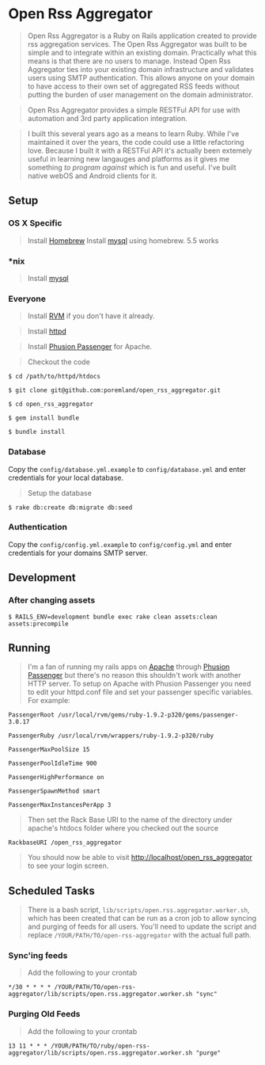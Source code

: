 # Open Rss Aggregator

> Open Rss Aggregator is a Ruby on Rails application created to provide rss aggregation services. The Open Rss Aggregator was built to be simple and to integrate within an existing domain. Practically what this means is that there are no users to manage. Instead Open Rss Aggregator ties into your existing domain infrastructure and validates users using SMTP authentication. This allows anyone on your domain to have access to their own set of aggregated RSS feeds without putting the burden of user management on the domain administrator.

> Open Rss Aggregator provides a simple RESTFul API for use with automation and 3rd party application integration.

> I built this several years ago as a means to learn Ruby. While I've maintained it over the years, the code could use a little refactoring love. Because I built it with a RESTFul API it's actually been extemely useful in learning new langauges and platforms as it gives me something *to program against* which is fun and useful.  I've built native webOS and Android clients for it.

## Setup

### OS X Specific
> Install [Homebrew](https://github.com/mxcl/homebrew/wiki/installation)
> Install [mysql](http://dev.mysql.com/doc/refman/5.5/en/) using homebrew. 5.5 works

### *nix
> Install [mysql](http://dev.mysql.com/doc/refman/5.5/en/)

### Everyone
> Install [RVM](https://rvm.io/) if you don't have it already.

> Install [httpd](http://httpd.apache.org)

> Install [Phusion Passenger](http://www.modrails.com/documentation/Users%20guide%20Apache.html) for Apache.

> Checkout the code

	$ cd /path/to/httpd/htdocs

	$ git clone git@github.com:poremland/open_rss_aggregator.git

	$ cd open_rss_aggregator

	$ gem install bundle

	$ bundle install

### Database
Copy the `config/database.yml.example`  to `config/database.yml` and enter credentials for your local database.

> Setup the database

	$ rake db:create db:migrate db:seed

### Authentication
Copy the `config/config.yml.example`  to `config/config.yml` and enter credentials for your domains SMTP server.

## Development

### After changing assets

	$ RAILS_ENV=development bundle exec rake clean assets:clean assets:precompile

## Running

> I'm a fan of running my rails apps on [Apache](http://www.apache.org) through [Phusion Passenger](http://www.modrails.com/documentation/Users%20guide%20Apache.html) but there's no reason this shouldn't work with another HTTP server. To setup on Apache with Phusion Passenger you need to edit your httpd.conf file and set your passenger specific variables.  For example:

	PassengerRoot /usr/local/rvm/gems/ruby-1.9.2-p320/gems/passenger-3.0.17

	PassengerRuby /usr/local/rvm/wrappers/ruby-1.9.2-p320/ruby

	PassengerMaxPoolSize 15

	PassengerPoolIdleTime 900

	PassengerHighPerformance on

	PassengerSpawnMethod smart

	PassengerMaxInstancesPerApp 3


> Then set the Rack Base URI to the name of the directory under apache's htdocs folder where you checked out the source

	RackbaseURI /open_rss_aggregator

> You should now be able to visit [http://localhost/open_rss_aggregator](http://localhost/open_rss_aggregator) to see your login screen.

## Scheduled Tasks
> There is a bash script, `lib/scripts/open.rss.aggregator.worker.sh`, which has been created that can be run as a cron job to allow syncing and purging of feeds for all users. You'll need to update the script and replace `/YOUR/PATH/TO/open-rss-aggregator` with the actual full path.

### Sync'ing feeds
> Add the following to your crontab

	*/30 * * * * /YOUR/PATH/TO/open-rss-aggregator/lib/scripts/open.rss.aggregator.worker.sh "sync"

### Purging Old Feeds
> Add the following to your crontab

	13 11 * * * /YOUR/PATH/TO/ruby/open-rss-aggregator/lib/scripts/open.rss.aggregator.worker.sh "purge"


